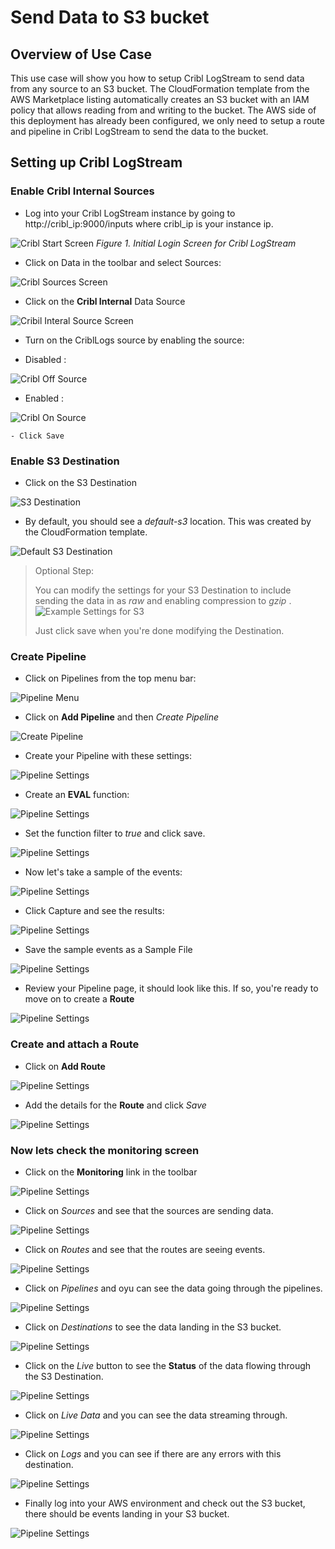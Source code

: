 # Send Data to S3 bucket

## Overview of Use Case
This use case will show you how to setup Cribl LogStream to send data from any source to an S3 bucket. The CloudFormation template from the AWS Marketplace listing automatically creates an S3 bucket with an IAM policy that allows reading from and writing to the bucket. The AWS side of this deployment has already been configured, we only need to setup a route and pipeline in Cribl LogStream to send the data to the bucket.

## Setting up Cribl LogStream

### Enable Cribl Internal Sources

- Log into your Cribl LogStream instance by going to  http://cribl_ip:9000/inputs where cribl_ip is your instance ip.
 
![Cribl Start Screen](https://quickstart-cribl-logstream.s3.amazonaws.com/screenshots/s3bucket/1-clsmp-s3.png)
_Figure 1. Initial Login Screen for Cribl LogStream_

- Click on Data in the toolbar and select Sources:

![Cribl Sources Screen](https://quickstart-cribl-logstream.s3.amazonaws.com/screenshots/s3bucket/2-clsmp-s3.png)

- Click on the __Cribl Internal__ Data Source

![Cribil Interal Source Screen](https://quickstart-cribl-logstream.s3.amazonaws.com/screenshots/s3bucket/3-clsmp-s3.png)

- Turn on the CriblLogs source by enabling the source:

- Disabled : 

![Cribl Off Source](https://quickstart-cribl-logstream.s3.amazonaws.com/screenshots/s3bucket/4-clsmp-s3.png) 

- Enabled : 

 ![Cribl On Source](https://quickstart-cribl-logstream.s3.amazonaws.com/screenshots/s3bucket/5-clsmp-s3.png)

    - Click Save

### Enable S3 Destination 

- Click on the S3 Destination

![S3 Destination](https://quickstart-cribl-logstream.s3.amazonaws.com/screenshots/s3bucket/6-clsmp-s3.png)

- By default, you should see a _default-s3_ location. This was created by the CloudFormation template.

![Default S3 Destination](https://quickstart-cribl-logstream.s3.amazonaws.com/screenshots/s3bucket/7-clsmp-s3.png)

> Optional Step:
> 
> You can modify the settings for your S3 Destination to include sending the data in as _raw_ and enabling compression to _gzip_ . 
> ![Example Settings for S3](https://quickstart-cribl-logstream.s3.amazonaws.com/screenshots/s3bucket/8-clsmp-s3.png)
>
> Just click save when you're done modifying the Destination.

### Create Pipeline

- Click on Pipelines from the top menu bar:

![Pipeline Menu](https://quickstart-cribl-logstream.s3.amazonaws.com/screenshots/s3bucket/9-clsmp-s3.png)

- Click on __Add Pipeline__ and then _Create Pipeline_

![Create Pipeline](https://quickstart-cribl-logstream.s3.amazonaws.com/screenshots/s3bucket/10-clsmp-s3.png)

- Create your Pipeline with these settings: 

![Pipeline Settings](https://quickstart-cribl-logstream.s3.amazonaws.com/screenshots/s3bucket/11-clsmp-s3.png)

- Create an __EVAL__ function:

![Pipeline Settings](https://quickstart-cribl-logstream.s3.amazonaws.com/screenshots/s3bucket/12-clsmp-s3.png)

- Set the function filter to _true_ and click save.

![Pipeline Settings](https://quickstart-cribl-logstream.s3.amazonaws.com/screenshots/s3bucket/13-clsmp-s3.png)

- Now let's take a sample of the events:

![Pipeline Settings](https://quickstart-cribl-logstream.s3.amazonaws.com/screenshots/s3bucket/14-clsmp-s3.png)

- Click Capture and see the results: 

![Pipeline Settings](https://quickstart-cribl-logstream.s3.amazonaws.com/screenshots/s3bucket/15-clsmp-s3.png)

- Save the sample events as a Sample File

![Pipeline Settings](https://quickstart-cribl-logstream.s3.amazonaws.com/screenshots/s3bucket/16-clsmp-s3.png)

- Review your Pipeline page, it should look like this. If so, you're ready to move on to create a __Route__

![Pipeline Settings](https://quickstart-cribl-logstream.s3.amazonaws.com/screenshots/s3bucket/17-clsmp-s3.png)

### Create and attach a Route

- Click on __Add Route__ 

![Pipeline Settings](https://quickstart-cribl-logstream.s3.amazonaws.com/screenshots/s3bucket/18-clsmp-s3.png)

- Add the details for the __Route__ and click _Save_

![Pipeline Settings](https://quickstart-cribl-logstream.s3.amazonaws.com/screenshots/s3bucket/19-clsmp-s3.png)

### Now lets check the monitoring screen

- Click on the __Monitoring__ link in the toolbar

![Pipeline Settings](https://quickstart-cribl-logstream.s3.amazonaws.com/screenshots/s3bucket/20-clsmp-s3.png)

- Click on _Sources_ and see that the sources are sending data.

![Pipeline Settings](https://quickstart-cribl-logstream.s3.amazonaws.com/screenshots/s3bucket/21-clsmp-s3.png)

- Click on _Routes_ and see that the routes are seeing events.

![Pipeline Settings](https://quickstart-cribl-logstream.s3.amazonaws.com/screenshots/s3bucket/22-clsmp-s3.png)

- Click on _Pipelines_ and oyu can see the data going through the pipelines.

![Pipeline Settings](https://quickstart-cribl-logstream.s3.amazonaws.com/screenshots/s3bucket/23-clsmp-s3.png)

- Click on _Destinations_ to see the data landing in the S3 bucket.

![Pipeline Settings](https://quickstart-cribl-logstream.s3.amazonaws.com/screenshots/s3bucket/24-clsmp-s3.png)

- Click on the _Live_ button to see the __Status__ of the data flowing through the S3 Destination.

![Pipeline Settings](https://quickstart-cribl-logstream.s3.amazonaws.com/screenshots/s3bucket/25-clsmp-s3.png)

- Click on _Live Data_ and you can see the data streaming through.

![Pipeline Settings](https://quickstart-cribl-logstream.s3.amazonaws.com/screenshots/s3bucket/26-clsmp-s3.png)

- Click on _Logs_ and you can see if there are any errors with this destination. 

![Pipeline Settings](https://quickstart-cribl-logstream.s3.amazonaws.com/screenshots/s3bucket/27-clsmp-s3.png)

- Finally log into your AWS environment and check out the S3 bucket, there should be events landing in your S3 bucket.

![Pipeline Settings](https://quickstart-cribl-logstream.s3.amazonaws.com/screenshots/s3bucket/28-clsmp-s3.png)
